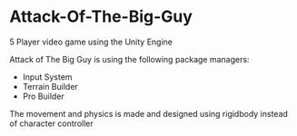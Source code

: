 # Attack-Of-The-Big-Guy
5 Player video game using the Unity Engine

Attack of The Big Guy is using the following package managers:

- Input System
- Terrain Builder
- Pro Builder

The movement and physics is made and designed using rigidbody instead of character controller
